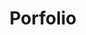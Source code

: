 ---
layout: tools
title: "Porfolio"
description : "Works by Vaishakh"
#### tools ####
tools:
# tool category
- title: Projects
  tool:
  # tool loop in tool category
  - name: SOC-Home Lab
    image: "/assets/images/tools/analyst-3.png"
    link: "/404.html"



# tool category
- title: Blogs
  tool:
  # tool loop in tool category
  - name: Suricata
    image: "/assets/images/tools/suricata.jpg"
    link: "/post/suricata.html"
  # tool loop in tool category
  - name: Snort
    image: "/assets/images/tools/snort.jpg"
    link: "/post/snort.html"

# tool category
- title: Writeups
  tool:
  # tool loop in tool category
  - name: Google Chronicle
    image: "/assets/images/tools/Google-Chronicle-logo.png"
    link: "/404.html"

  - name: TryHackMe - Crack the Hash
    image: "/assets/images/post/crack-the-hash.png"
    link: "/post/tryhackme-crack-the-hash.html"

---